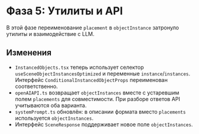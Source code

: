 # Фаза 5: Утилиты и API

В этой фазе переименование `placement` в `objectInstance` затронуло утилиты и взаимодействие с LLM.

## Изменения
- `InstancedObjects.tsx` теперь использует селектор `useSceneObjectInstancesOptimized` и переменные `instance`/`instances`. Интерфейс `ConditionalInstancedObjectProps` переименован соответственно.
- `openAIAPI.ts` возвращает `objectInstances` вместе с устаревшим полем `placements` для совместимости. При разборе ответов API учитываются оба варианта.
- `systemPrompt.ts` обновлён: в описании формата вместо `placements` используется `objectInstances`.
- Интерфейс `SceneResponse` поддерживает новое поле `objectInstances`.
